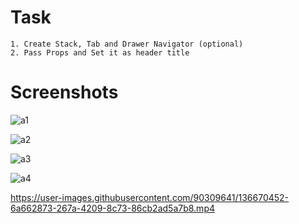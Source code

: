# Task
    1. Create Stack, Tab and Drawer Navigator (optional)
    2. Pass Props and Set it as header title
    
    
    
#  Screenshots



![a1](https://user-images.githubusercontent.com/90309641/136623097-4b54781c-3401-4c52-bf36-36aebf973a3b.jpg)



![a2](https://user-images.githubusercontent.com/90309641/136623116-376278df-37fc-4133-a1c4-947b6ccf2d98.jpg)



![a3](https://user-images.githubusercontent.com/90309641/136623121-2e64bec0-cae7-4271-b956-c56fc7ddb050.jpg)



![a4](https://user-images.githubusercontent.com/90309641/136623130-697f0351-06af-4b72-9c98-c4e28d074432.jpg)




https://user-images.githubusercontent.com/90309641/136670452-6a662873-267a-4209-8c73-86cb2ad5a7b8.mp4

